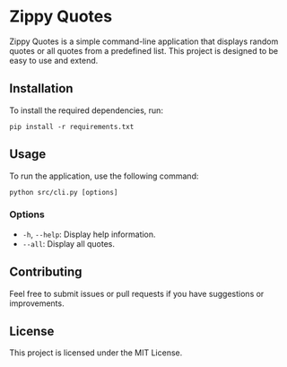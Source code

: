 # Zippy Quotes

Zippy Quotes is a simple command-line application that displays random quotes or all quotes from a predefined list. This project is designed to be easy to use and extend.

## Installation

To install the required dependencies, run:

```
pip install -r requirements.txt
```

## Usage

To run the application, use the following command:

```
python src/cli.py [options]
```

### Options

- `-h`, `--help`: Display help information.
- `--all`: Display all quotes.

## Contributing

Feel free to submit issues or pull requests if you have suggestions or improvements.

## License

This project is licensed under the MIT License.